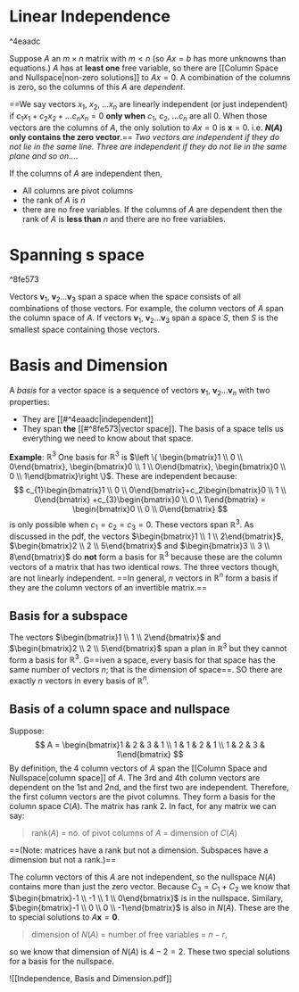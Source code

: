 # Linear Independence

^4eaadc

Suppose $A$ an $m\times n$ matrix with $m<n$ (so $Ax=b$ has more unknowns than equations.) $A$ has at **least one** free variable, so there are [[Column Space and Nullspace|non-zero solutions]] to $Ax=0$. A combination of the columns is zero, so the columns of this $A$ are *dependent*.

==We say vectors $x_{1}$, $x_{2}$, ...$x_{n}$ are linearly independent (or just independent) if $c_{1}x_{1}+c_{2}x_{2}+\dots c_{n}x_{n}=0$ **only when** $c_{1}$, $c_{2}$, ...$c_{n}$ are all $0$. When those vectors are the columns of $A$, the only solution to $Ax=0$ is $\pmb{x}=0$. i.e. **$N(A)$ only contains the zero vector**.==
*Two vectors are independent if they do not lie in the same line. Three are independent if they do not lie in the same plane and so on...*.

If the columns of $A$ are independent then,
- All columns are pivot columns 
- the rank of $A$ is $n$
- there are no free variables. 
If the columns of $A$ are dependent then the rank of $A$ is **less than** $n$ and there are no free variables.

# Spanning s space

^8fe573

Vectors $\pmb{v}_{1}$, $\pmb{v}_2$...$\pmb{v}_3$ span a space when the space consists of all combinations of those vectors. For example, the column vectors of $A$ span the column space of $A$.
If vectors $\pmb{v}_{1}$, $\pmb{v}_2$...$\pmb{v}_3$ span a space $S$, then $S$ is the smallest space containing those vectors.

# Basis and Dimension
 A *basis* for a vector space is a sequence of vectors $\pmb{v}_1$, $\pmb{v}_{2}$...$\pmb{v}_n$ with two properties:
 - They are [[#^4eaadc|independent]] 
 - They span **the** [[#^8fe573|vector space]].
The basis of a space tells us everything we need to know about that space.

**Example**: $\mathbb{R}^3$ 
One basis for $\mathbb{R}^3$ is $\left \{ \begin{bmatrix}1 \\ 0 \\ 0\end{bmatrix}, \begin{bmatrix}0 \\ 1 \\ 0\end{bmatrix}, \begin{bmatrix}0 \\ 0 \\ 1\end{bmatrix}\right \}$. These are independent because:
$$
c_{1}\begin{bmatrix}1 \\ 0 \\ 0\end{bmatrix}+c_2\begin{bmatrix}0 \\ 1 \\ 0\end{bmatrix} +c_{3}\begin{bmatrix}0 \\ 0 \\ 1\end{bmatrix} = \begin{bmatrix}0 \\ 0 \\ 0\end{bmatrix}
$$
is only possible when $c_1=c_2=c_3=0$. These vectors span $\mathbb{R}^3$.
As discussed in the pdf, the vectors $\begin{bmatrix}1 \\ 1 \\ 2\end{bmatrix}$, $\begin{bmatrix}2 \\ 2 \\ 5\end{bmatrix}$ and $\begin{bmatrix}3 \\ 3 \\ 8\end{bmatrix}$ do **not** form a basis for $\mathbb{R}^3$ because these are the column vectors of a matrix that has two identical rows. The three vectors though, are not linearly independent. 
==In general, *n* vectors in $\mathbb{R}^n$ form a basis if they are the column vectors of an invertible matrix.==

## Basis for a subspace
The vectors $\begin{bmatrix}1 \\ 1 \\ 2\end{bmatrix}$ and  $\begin{bmatrix}2 \\ 2 \\ 5\end{bmatrix}$ span a plan in $\mathbb{R}^3$ but they cannot form a basis for $\mathbb{R}^3$. G==iven a space, every basis for that space has the same number of vectors *n*; that is the dimension of space==. SO there are exactly *n* vectors in every basis of $\mathbb{R}^n$.

## Basis of a column space and nullspace
Suppose:
$$
A = \begin{bmatrix}1 & 2 & 3 & 1 \\ 1 & 1 & 2 & 1 \\ 1 & 2 & 3 & 1\end{bmatrix}
$$
By definition, the 4 column vectors of $A$ span the [[Column Space and Nullspace|column space]] of $A$. The 3rd and 4th column vectors are dependent on the 1st and 2nd, and the first two are independent. Therefore, the first column vectors are the pivot columns. They form a basis for the column space $C(A)$. The matrix has rank 2. In fact, for any matrix we can say:
>rank($A$) = no. of pivot columns of $A$ = dimension of $C(A)$ 

==(Note: matrices have a rank but not a dimension. Subspaces have a dimension but not a rank.)==

The column vectors of this $A$ are not independent, so the nullspace $N(A)$ contains more than just the zero vector. Because $C_3=C_1+C_2$ we know that $\begin{bmatrix}-1 \\ -1 \\ 1 \\ 0\end{bmatrix}$ is in the nullspace. Similary, $\begin{bmatrix}-1 \\ 0 \\ 0 \\ -1\end{bmatrix}$ is also in $N(A)$. These are the to special solutions to $A\pmb{x}=\pmb{0}$.
> dimension of $N(A)$ = number of free variables = $n-r$,

so we know that dimension of $N(A)$ is $4-2=2$. These two special solutions for a basis for the nullspace.

![[Independence, Basis and Dimension.pdf]]